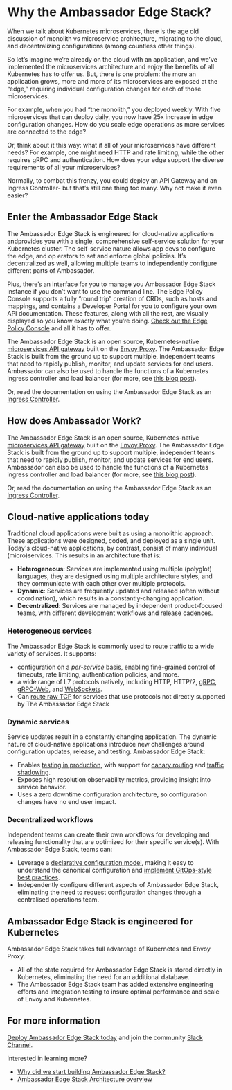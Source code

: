 # Why the Ambassador Edge Stack?

When we talk about Kubernetes microservices, there is the age old discussion of monolith vs microservice architecture, migrating to the cloud, and decentralizing configurations (among countless other things).

So let’s imagine we’re already on the cloud with an application, and we’ve implemented the microservices architecture and enjoy the benefits of all Kubernetes has to offer us. But, there is one problem: the more an application grows, more and more of its microservices are exposed at the “edge,” requiring individual configuration changes for each of those microservices.

For example, when you had “the monolith,” you deployed weekly. With five microservices that can deploy daily, you now have 25x increase in edge configuration changes. How do you scale edge operations as more services are connected to the edge?

Or, think about it this way: what if all of your microservices have different needs? For example, one might need HTTP and rate limiting, while the other requires gRPC and authentication.  How does your edge support the diverse requirements of all your microservices?

Normally, to combat this frenzy, you could deploy an API Gateway and an Ingress Controller- but that’s still one thing too many. Why not make it even easier?

## Enter the Ambassador Edge Stack

The Ambassador Edge Stack is engineered for cloud-native applications andprovides you with a single, comprehensive self-service solution for your Kubernetes cluster. The self-service nature allows app devs to configure the edge, and op erators to set and enforce global policies. It’s decentralized as well, allowing multiple teams to independently configure different parts of Ambassador.

Plus, there’s an interface for you to manage you Ambassador Edge Stack instance if you don’t want to use the command line. The Edge Policy Console supports a fully “round trip” creation of CRDs, such as hosts and mappings, and contains a Developer Portal for you to configure your own API documentation. These features, along with all the rest, are visually displayed so you know exactly what you’re doing.
[Check out the Edge Policy Console](/about/edge-policy-console) and all it has to offer.


The Ambassador Edge Stack is an open source, Kubernetes-native [microservices API gateway](/about/microservices-api-gateways) built on the [Envoy Proxy](https://www.envoyproxy.io). The Ambassador Edge Stack is built from the ground up to support multiple, independent teams that need to rapidly publish, monitor, and update services for end users. Ambassador can also be used to handle the functions of a Kubernetes ingress controller and load balancer (for more, see [this blog post](https://blog.getambassador.io/kubernetes-ingress-nodeport-load-balancers-and-ingress-controllers-6e29f1c44f2d)).

Or, read the documentation on using the Ambassador Edge Stack as an [Ingress Controller](/reference/core/ingress-controller).

## How does Ambassador Work?

The Ambassador Edge Stack is an open source, Kubernetes-native [microservices API gateway](/about/microservices-api-gateways) built on the [Envoy Proxy](https://www.envoyproxy.io). The Ambassador Edge Stack is built from the ground up to support multiple, independent teams that need to rapidly publish, monitor, and update services for end users. Ambassador can also be used to handle the functions of a Kubernetes ingress controller and load balancer (for more, see [this blog post](https://blog.getambassador.io/kubernetes-ingress-nodeport-load-balancers-and-ingress-controllers-6e29f1c44f2d)).

Or, read the documentation on using the Ambassador Edge Stack as an [Ingress Controller](/reference/core/ingress-controller).

## Cloud-native applications today

Traditional cloud applications were built as using a monolithic approach. These applications were designed, coded, and deployed as a single unit. Today's cloud-native applications, by contrast, consist of many individual (micro)services. This results in an architecture that is:

* __Heterogeneous__: Services are implemented using multiple (polyglot) languages, they are designed using multiple architecture styles, and they communicate with each other over multiple protocols.
* __Dynamic__: Services are frequently updated and released (often without coordination), which results in a constantly-changing application.
* __Decentralized__: Services are managed by independent product-focused teams, with different development workflows and release cadences.

### Heterogeneous services

The Ambassador Edge Stack is commonly used to route traffic to a wide variety of services. It supports:

* configuration on a *per-service* basis, enabling fine-grained control of timeouts, rate limiting, authentication policies, and more.
* a wide range of L7 protocols natively, including HTTP, HTTP/2, [gRPC](/user-guide/grpc), [gRPC-Web](https://github.com/grpc/grpc-web), and [WebSockets](/user-guide/websockets-ambassador).
* Can [route raw TCP](/reference/tcpmappings) for services that use protocols not directly supported by The Ambassador Edge Stack 

### Dynamic services

Service updates result in a constantly changing application. The dynamic nature of cloud-native applications introduce new challenges around configuration updates, release, and testing. Ambassador Edge Stack:

* Enables [testing in production](/docs/dev-guide/test-in-prod), with support for [canary routing](/reference/canary) and [traffic shadowing](/reference/shadowing).
* Exposes high resolution observability metrics, providing insight into service behavior.
* Uses a zero downtime configuration architecture, so configuration changes have no end user impact.

### Decentralized workflows

Independent teams can create their own workflows for developing and releasing functionality that are optimized for their specific service(s). With Ambassador Edge Stack, teams can:

* Leverage a [declarative configuration model](/user-guide/cd-declarative-gitops), making it easy to understand the canonical configuration and [implement GitOps-style best practices](/user-guide/gitops-ambassador).
* Independently configure different aspects of Ambassador Edge Stack, eliminating the need to request configuration changes through a centralised operations team.

## Ambassador Edge Stack is engineered for Kubernetes

Ambassador Edge Stack takes full advantage of Kubernetes and Envoy Proxy.

* All of the state required for Ambassador Edge Stack is stored directly in Kubernetes, eliminating the need for an additional database.
* The Ambassador Edge Stack team has added extensive engineering efforts and integration testing to insure optimal performance and scale of Envoy and Kubernetes.

## For more information

[Deploy Ambassador Edge Stack today](/user-guide/install) and join the community [Slack Channel](http://d6e.co/slack).

Interested in learning more?

* [Why did we start building Ambassador Edge Stack?](https://blog.getambassador.io/building-ambassador-an-open-source-api-gateway-on-kubernetes-and-envoy-ed01ed520844)
* [Ambassador Edge Stack Architecture overview](/concepts/architecture)

<GoogleStructuredData/>

